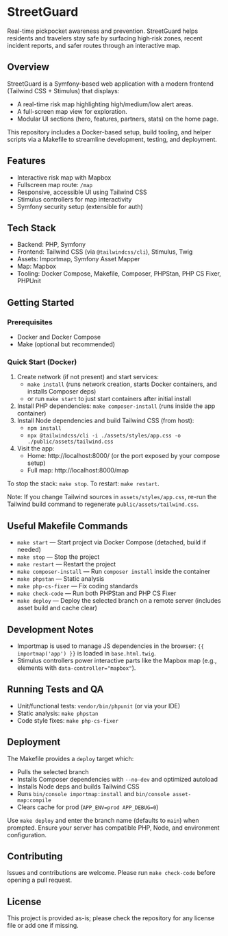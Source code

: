 # StreetGuard

Real-time pickpocket awareness and prevention. StreetGuard helps residents and travelers stay safe by surfacing high‑risk zones, recent incident reports, and safer routes through an interactive map.

## Overview
StreetGuard is a Symfony-based web application with a modern frontend (Tailwind CSS + Stimulus) that displays:
- A real-time risk map highlighting high/medium/low alert areas.
- A full-screen map view for exploration.
- Modular UI sections (hero, features, partners, stats) on the home page.

This repository includes a Docker-based setup, build tooling, and helper scripts via a Makefile to streamline development, testing, and deployment.

## Features
- Interactive risk map with Mapbox
- Fullscreen map route: `/map`
- Responsive, accessible UI using Tailwind CSS
- Stimulus controllers for map interactivity
- Symfony security setup (extensible for auth)

## Tech Stack
- Backend: PHP, Symfony
- Frontend: Tailwind CSS (via `@tailwindcss/cli`), Stimulus, Twig
- Assets: Importmap, Symfony Asset Mapper
- Map: Mapbox
- Tooling: Docker Compose, Makefile, Composer, PHPStan, PHP CS Fixer, PHPUnit

## Getting Started
### Prerequisites
- Docker and Docker Compose
- Make (optional but recommended)

### Quick Start (Docker)
1. Create network (if not present) and start services:
   - `make install` (runs network creation, starts Docker containers, and installs Composer deps)
   - or run `make start` to just start containers after initial install
2. Install PHP dependencies: `make composer-install` (runs inside the app container)
3. Install Node dependencies and build Tailwind CSS (from host):
   - `npm install`
   - `npx @tailwindcss/cli -i ./assets/styles/app.css -o ./public/assets/tailwind.css`
4. Visit the app:
   - Home: http://localhost:8000/ (or the port exposed by your compose setup)
   - Full map: http://localhost:8000/map

To stop the stack: `make stop`. To restart: `make restart`.

Note: If you change Tailwind sources in `assets/styles/app.css`, re-run the Tailwind build command to regenerate `public/assets/tailwind.css`.

## Useful Makefile Commands
- `make start` — Start project via Docker Compose (detached, build if needed)
- `make stop` — Stop the project
- `make restart` — Restart the project
- `make composer-install` — Run `composer install` inside the container
- `make phpstan` — Static analysis
- `make php-cs-fixer` — Fix coding standards
- `make check-code` — Run both PHPStan and PHP CS Fixer
- `make deploy` — Deploy the selected branch on a remote server (includes asset build and cache clear)

## Development Notes
- Importmap is used to manage JS dependencies in the browser: `{{ importmap('app') }}` is loaded in `base.html.twig`.
- Stimulus controllers power interactive parts like the Mapbox map (e.g., elements with `data-controller="mapbox"`).

## Running Tests and QA
- Unit/functional tests: `vendor/bin/phpunit` (or via your IDE)
- Static analysis: `make phpstan`
- Code style fixes: `make php-cs-fixer`

## Deployment
The Makefile provides a `deploy` target which:
- Pulls the selected branch
- Installs Composer dependencies with `--no-dev` and optimized autoload
- Installs Node deps and builds Tailwind CSS
- Runs `bin/console importmap:install` and `bin/console asset-map:compile`
- Clears cache for prod (`APP_ENV=prod APP_DEBUG=0`)

Use `make deploy` and enter the branch name (defaults to `main`) when prompted. Ensure your server has compatible PHP, Node, and environment configuration.

## Contributing
Issues and contributions are welcome. Please run `make check-code` before opening a pull request.

## License
This project is provided as-is; please check the repository for any license file or add one if missing.
